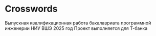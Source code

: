 # Crosswords
Выпускная квалификационная работа бакалавриата программной инженерии НИУ ВШЭ 2025 год
Проект выполняется для Т-банка
